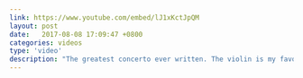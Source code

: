 ```yaml
---
link: https://www.youtube.com/embed/lJ1xKctJpQM
layout: post
date:   2017-08-08 17:09:47 +0800
categories: videos
type: 'video'
description: "The greatest concerto ever written. The violin is my favourite instrument, its timbre is so expressive and close to the human soul. I only wish the piano could produce such a singing and sustained tone. Even when it is in its lively third movement, the tragedy of the two movements before still haunts me. Is there another composer who could express sorrow as vividly as Brahms?"
---
```

